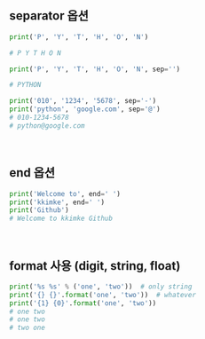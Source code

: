 ## separator 옵션

```python
print('P', 'Y', 'T', 'H', 'O', 'N')

# P Y T H O N
```

```python
print('P', 'Y', 'T', 'H', 'O', 'N', sep='')

# PYTHON
```

```python
print('010', '1234', '5678', sep='-')
print('python', 'google.com', sep='@')
# 010-1234-5678
# python@google.com
```

<br>

## end 옵션

```python
print('Welcome to', end=' ')
print('kkimke', end=' ')
print('Github')
# Welcome to kkimke Github
```

<br>

## format 사용 (digit, string, float)

```python
print('%s %s' % ('one', 'two'))  # only string
print('{} {}'.format('one', 'two'))  # whatever
print('{1} {0}'.format('one', 'two'))
# one two
# one two
# two one
```
